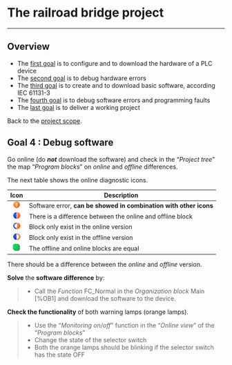 # The railroad bridge project
_____________________________________
## Overview
-   The [first goal](Ex02/Subchapter04_01.md) is to configure and to download the hardware of a PLC device
-   The [second goal](Ex02/Subchapter04_02.md) is to debug hardware errors
-   The [third goal](Ex02/Subchapter04_03.md) is to create and to download basic software, according IEC 61131-3
-   The [fourth goal](Ex02/Subchapter04_04.md) is to debug software errors and programming faults
-   The [last goal](Ex02/Subchapter04_05.md) is to deliver a working project

Back to the [project scope](Ex02/Subchapter04.md).

## Goal 4 : Debug software
Go online (do *__not__* download the software) and check in the “*Project tree*” the map “*Program blocks*” on *online* and *offline* differences.

The next table shows the online diagnostic icons.

| **Icon** | **Description**                                                   |
|:---------:|-------------------------------------------------------------------|
| ![](../Ex02/Images/Icon_soft_error.jpg)| Software error, **can be showed in combination with other icons** |
| ![](../Ex02/Images/Icon_soft_diff.jpg) | There is a difference between the online and offline block        |
| ![](../Ex02/Images/Icon_soft_online.jpg) | Block only exist in the online version                            |
| ![](../Ex02/Images/Icon_soft_offline.jpg) | Block only exist in the offline version                           |
| ![](../Ex02/Images/Icon_soft_ok.jpg) | The offline and online blocks are equal                           |

There should be a difference between the *online* and *offline* version.

**Solve** the **software difference** by:
>- Call the *Function* FC_Normal in the *Organization block* Main [%OB1] and download the software to the device.

**Check the functionality** of both warning lamps (orange lamps).
>-   Use the “*Monitoring on/off*” function in the “*Online view*” of the
    “*Program blocks*”
>-   Change the state of the selector switch
>-   Both the orange lamps should be blinking if the selector switch has the
    state OFF
